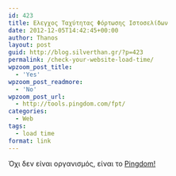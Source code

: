 ```yaml
---
id: 423
title: Ελεγχος Ταχύτητας Φόρτωσης Ιστοσελίδων
date: 2012-12-05T14:42:45+00:00
author: Thanos
layout: post
guid: http://blog.silverthan.gr/?p=423
permalink: /check-your-website-load-time/
wpzoom_post_title:
  - 'Yes'
wpzoom_post_readmore:
  - 'No'
wpzoom_post_url:
  - http://tools.pingdom.com/fpt/
categories:
  - Web
tags:
  - load time
format: link
---
```

Όχι δεν είναι οργανισμός, είναι το [Pingdom!](http://tools.pingdom.com/fpt/ "Pingdom")